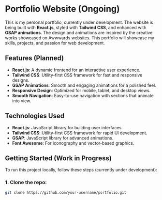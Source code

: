 # Portfolio Website (Ongoing)

This is my personal portfolio, currently under development. The website is being built with **React.js**, styled with **Tailwind CSS**, and enhanced with **GSAP animations**. The design and animations are inspired by the creative works showcased on Awwwards websites. This portfolio will showcase my skills, projects, and passion for web development.

## Features (Planned)

- **React.js**: A dynamic frontend for an interactive user experience.
- **Tailwind CSS**: Utility-first CSS framework for fast and responsive designs.
- **GSAP Animations**: Smooth and engaging animations for a polished feel.
- **Responsive Design**: Optimized for mobile, tablet, and desktop views.
- **Smooth Navigation**: Easy-to-use navigation with sections that animate into view.

## Technologies Used

- **React.js**: JavaScript library for building user interfaces.
- **Tailwind CSS**: Utility-first CSS framework for rapid UI development.
- **GSAP**: JavaScript library for advanced animations.
- **Font Awesome**: For iconography and vector-based graphics.

## Getting Started (Work in Progress)

To run this project locally, follow these steps (currently under development):

### 1. Clone the repo:
```bash
git clone https://github.com/your-username/portfolio.git
